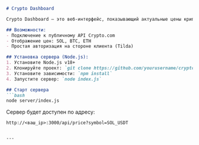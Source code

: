 ```markdown
# Crypto Dashboard

Crypto Dashboard — это веб-интерфейс, показывающий актуальные цены криптовалют через API Crypto.com.

## Возможности:
- Подключение к публичному API Crypto.com
- Отображение цен: SOL, BTC, ETH
- Простая авторизация на стороне клиента (Tilda)

## Установка сервера (Node.js):
1. Установите Node.js v18+
2. Клонируйте проект: `git clone https://github.com/yourusername/crypto-dashboard.git`
3. Установите зависимости: `npm install`
4. Запустите сервер: `node index.js`

## Старт сервера
```bash
node server/index.js
```

Сервер будет доступен по адресу:
```
http://<ваш_ip>:3000/api/price?symbol=SOL_USDT
```
```

---